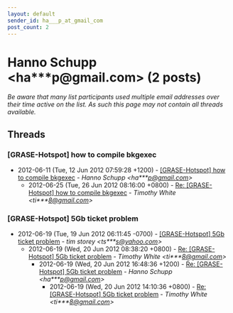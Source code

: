 ```yaml
---
layout: default
sender_id: ha___p_at_gmail_com
post_count: 2
---
```


# Hanno Schupp <ha***p<span>@</span>gmail.com> (2 posts)

_Be aware that many list participants used multiple email addresses over their time active on the list. As such this page may not contain all threads available._

## Threads

### [GRASE-Hotspot] how to compile bkgexec
+ 2012-06-11 (Tue, 12 Jun 2012 07:59:28 +1200) - [[GRASE-Hotspot] how to compile bkgexec](/archive/2012/06/1985ed3c6af3fe2a252ad309343b105acefff4c48ebdb659fb8894c529730373) - _Hanno Schupp \<ha***p@gmail.com\>_
  + 2012-06-25 (Tue, 26 Jun 2012 08:16:00 +0800) - [Re: [GRASE-Hotspot] how to compile bkgexec](/archive/2012/06/6a4bb066edb06ab80735d7042e1d6803ec9ce868f7ce445a2940f17ff2ae916c) - _Timothy White \<ti***8@gmail.com\>_

### [GRASE-Hotspot] 5Gb ticket problem
+ 2012-06-19 (Tue, 19 Jun 2012 06:11:45 -0700) - [[GRASE-Hotspot] 5Gb ticket problem](/archive/2012/06/02fee06b5bbae5ac0fdab55df7f45ab1e5539c06e8a45a8fb26eee74f15cdc8f) - _tim storey \<ts***s@yahoo.com\>_
  + 2012-06-19 (Wed, 20 Jun 2012 08:38:20 +0800) - [Re: [GRASE-Hotspot] 5Gb ticket problem](/archive/2012/06/6d786c4181a5dd2f1eb83a4e38427bcaf4119e66f9422678bbec0fa88d51126e) - _Timothy White \<ti***8@gmail.com\>_
    + 2012-06-19 (Wed, 20 Jun 2012 16:48:36 +1200) - [Re: [GRASE-Hotspot] 5Gb ticket problem](/archive/2012/06/bdf20bc6eeaf7a01c0181fd3e445e99a8e833c67ce451eee722dbfd0309d7811) - _Hanno Schupp \<ha***p@gmail.com\>_
      + 2012-06-19 (Wed, 20 Jun 2012 14:10:36 +0800) - [Re: [GRASE-Hotspot] 5Gb ticket problem](/archive/2012/06/01af762cdaefb1cf75a8a8ee5d2006ac1df10e99fab1f7a98f339a5fb49f0a1f) - _Timothy White \<ti***8@gmail.com\>_

